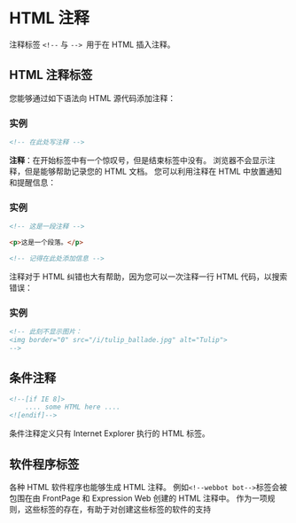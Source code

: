 # HTML 注释
注释标签 `<!--` 与 `--> `用于在 HTML 插入注释。
## HTML 注释标签
您能够通过如下语法向 HTML 源代码添加注释：
### 实例
```html
<!-- 在此处写注释 -->
```
**注释**：在开始标签中有一个惊叹号，但是结束标签中没有。
浏览器不会显示注释，但是能够帮助记录您的 HTML 文档。
您可以利用注释在 HTML 中放置通知和提醒信息：
### 实例
```html
<!-- 这是一段注释 -->

<p>这是一个段落。</p>

<!-- 记得在此处添加信息 -->
```

注释对于 HTML 纠错也大有帮助，因为您可以一次注释一行 HTML 代码，以搜索错误：
### 实例
```html
<!-- 此刻不显示图片：
<img border="0" src="/i/tulip_ballade.jpg" alt="Tulip">
-->
```
## 条件注释
```html
<!--[if IE 8]>
    .... some HTML here ....
<![endif]-->
```
条件注释定义只有 Internet Explorer 执行的 HTML 标签。
## 软件程序标签
各种 HTML 软件程序也能够生成 HTML 注释。
例如` <!--webbot bot--> `标签会被包围在由 FrontPage 和 Expression Web 创建的 HTML 注释中。
作为一项规则，这些标签的存在，有助于对创建这些标签的软件的支持
